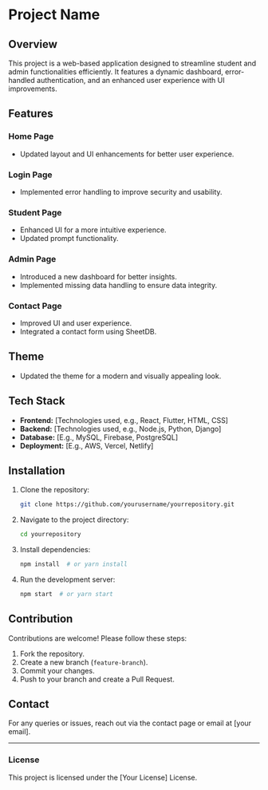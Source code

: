 # Project Name

## Overview

This project is a web-based application designed to streamline student and admin functionalities efficiently. It features a dynamic dashboard, error-handled authentication, and an enhanced user experience with UI improvements.

## Features

### Home Page

- Updated layout and UI enhancements for better user experience.

### Login Page

- Implemented error handling to improve security and usability.

### Student Page

- Enhanced UI for a more intuitive experience.
- Updated prompt functionality.

### Admin Page

- Introduced a new dashboard for better insights.
- Implemented missing data handling to ensure data integrity.

### Contact Page

- Improved UI and user experience.
- Integrated a contact form using SheetDB.

## Theme

- Updated the theme for a modern and visually appealing look.

## Tech Stack

- **Frontend:** [Technologies used, e.g., React, Flutter, HTML, CSS]
- **Backend:** [Technologies used, e.g., Node.js, Python, Django]
- **Database:** [E.g., MySQL, Firebase, PostgreSQL]
- **Deployment:** [E.g., AWS, Vercel, Netlify]

## Installation

1. Clone the repository:
   ```sh
   git clone https://github.com/yourusername/yourrepository.git
   ```
2. Navigate to the project directory:
   ```sh
   cd yourrepository
   ```
3. Install dependencies:
   ```sh
   npm install  # or yarn install
   ```
4. Run the development server:
   ```sh
   npm start  # or yarn start
   ```

## Contribution

Contributions are welcome! Please follow these steps:

1. Fork the repository.
2. Create a new branch (`feature-branch`).
3. Commit your changes.
4. Push to your branch and create a Pull Request.

## Contact

For any queries or issues, reach out via the contact page or email at [your email].

---

### License

This project is licensed under the [Your License] License.


